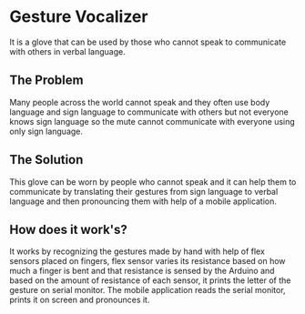 
 # Gesture Vocalizer

It is a glove that can be used by those who cannot speak to communicate with others in verbal language.


##  The Problem

Many people across the world cannot speak and they often use body language and sign language to communicate with others but not everyone knows sign language so the mute cannot communicate with everyone using only sign language. 
## The Solution

This glove can be worn by people who cannot speak and it can help them to communicate by translating their gestures from sign language to verbal language and then pronouncing them with help of a mobile application.
## How does it work's?

It works by recognizing the gestures made by hand with help of flex sensors  placed on fingers, flex sensor varies its resistance based on how much a finger is bent and that resistance is sensed by the Arduino and based on the amount of resistance of each sensor, it prints the letter of the gesture on serial monitor. The mobile application reads the serial monitor, prints it on screen and pronounces it. 


